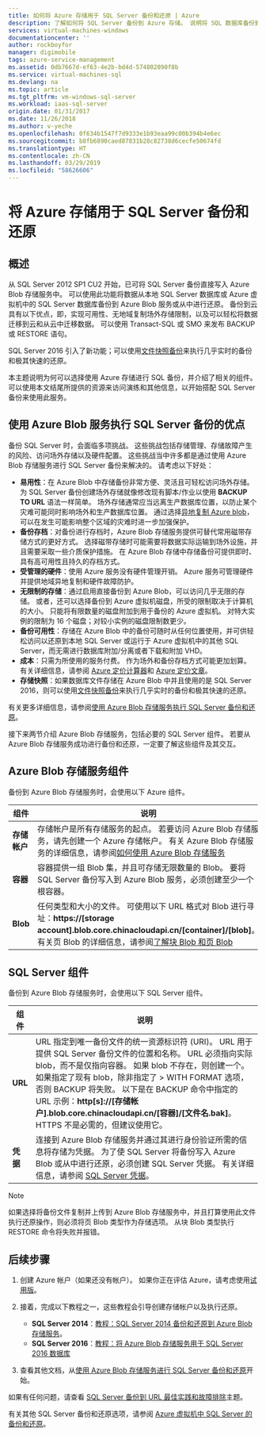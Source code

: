 ```yaml
---
title: 如何将 Azure 存储用于 SQL Server 备份和还原 | Azure
description: 了解如何将 SQL Server 备份到 Azure 存储。 说明将 SQL 数据库备份到 Azure 存储的好处。
services: virtual-machines-windows
documentationcenter: ''
author: rockboyfor
manager: digimobile
tags: azure-service-management
ms.assetid: 0db7667d-ef63-4e2b-bd4d-574802090f8b
ms.service: virtual-machines-sql
ms.devlang: na
ms.topic: article
ms.tgt_pltfrm: vm-windows-sql-server
ms.workload: iaas-sql-server
origin.date: 01/31/2017
ms.date: 11/26/2018
ms.author: v-yeche
ms.openlocfilehash: 0f634b1547f7d9333e1b93eaa99c00b394b4e6ec
ms.sourcegitcommit: b8fb6890caed87831b28c82738d6cecfe50674fd
ms.translationtype: HT
ms.contentlocale: zh-CN
ms.lasthandoff: 03/29/2019
ms.locfileid: "58626606"
---
```

# <a name="use-azure-storage-for-sql-server-backup-and-restore"></a>将 Azure 存储用于 SQL Server 备份和还原
## <a name="overview"></a>概述
从 SQL Server 2012 SP1 CU2 开始，已可将 SQL Server 备份直接写入 Azure Blob 存储服务中。 可以使用此功能将数据从本地 SQL Server 数据库或 Azure 虚拟机中的 SQL Server 数据库备份到 Azure Blob 服务或从中进行还原。 备份到云具有以下优点，即，实现可用性、无地域复制场外存储限制，以及可以轻松将数据迁移到云和从云中迁移数据。 可以使用 Transact-SQL 或 SMO 来发布 BACKUP 或 RESTORE 语句。

SQL Server 2016 引入了新功能；可以使用[文件快照备份](https://msdn.microsoft.com/library/mt169363.aspx)来执行几乎实时的备份和极其快速的还原。

本主题说明为何可以选择使用 Azure 存储进行 SQL 备份，并介绍了相关的组件。 可以使用本文结尾所提供的资源来访问演练和其他信息，以开始搭配 SQL Server 备份来使用此服务。

## <a name="benefits-of-using-the-azure-blob-service-for-sql-server-backups"></a>使用 Azure Blob 服务执行 SQL Server 备份的优点
备份 SQL Server 时，会面临多项挑战。 这些挑战包括存储管理、存储故障产生的风险、访问场外存储以及硬件配置。 这些挑战当中许多都是通过使用 Azure Blob 存储服务进行 SQL Server 备份来解决的。 请考虑以下好处：

* **易用性**：在 Azure Blob 中存储备份非常方便、灵活且可轻松访问场外存储。 为 SQL Server 备份创建场外存储就像修改现有脚本/作业以使用 **BACKUP TO URL** 语法一样简单。 场外存储通常应当远离生产数据库位置，以防止某个灾难可能同时影响场外和生产数据库位置。 通过选择[异地复制 Azure blob](../../../storage/common/storage-redundancy.md)，可以在发生可能影响整个区域的灾难时进一步加强保护。
* **备份存档**：对备份进行存档时，Azure Blob 存储服务提供可替代常用磁带存储方式的更好方式。 选择磁带存储时可能需要将数据实际运输到场外设施，并且需要采取一些介质保护措施。 在 Azure Blob 存储中存储备份可提供即时、具有高可用性且持久的存档方式。
* **受管理的硬件**：使用 Azure 服务没有硬件管理开销。 Azure 服务可管理硬件并提供地域异地复制和硬件故障防护。
* **无限制的存储**：通过启用直接备份到 Azure Blob，可以访问几乎无限的存储。 或者，还可以选择备份到 Azure 虚拟机磁盘，所受的限制取决于计算机的大小。 只能将有限数量的磁盘附加到用于备份的 Azure 虚拟机。 对特大实例的限制为 16 个磁盘；对较小实例的磁盘限制数更少。
* **备份可用性**：存储在 Azure Blob 中的备份可随时从任何位置使用，并可供轻松访问以还原到本地 SQL Server 或运行于 Azure 虚拟机中的其他 SQL Server，而无需进行数据库附加/分离或者下载和附加 VHD。
* **成本**：只需为所使用的服务付费。 作为场外和备份存档方式可能更加划算。 有关详细信息，请参阅 [Azure 定价计算器](https://www.azure.cn/pricing/calculator/ "定价计算器")和 [Azure 定价文章](https://www.azure.cn/pricing/overview/ "定价文章")。
* **存储快照**：如果数据库文件存储在 Azure Blob 中并且使用的是 SQL Server 2016，则可以使用[文件快照备份](https://msdn.microsoft.com/library/mt169363.aspx)来执行几乎实时的备份和极其快速的还原。

有关更多详细信息，请参阅[使用 Azure Blob 存储服务执行 SQL Server 备份和还原](https://go.microsoft.com/fwlink/?LinkId=271617)。

接下来两节介绍 Azure Blob 存储服务，包括必要的 SQL Server 组件。 若要从 Azure Blob 存储服务成功进行备份和还原，一定要了解这些组件及其交互。

## <a name="azure-blob-storage-service-components"></a>Azure Blob 存储服务组件
备份到 Azure Blob 存储服务时，会使用以下 Azure 组件。


|      组件      |                                                                                                                                                     说明                                                                                                                                                      |
|---------------------|----------------------------------------------------------------------------------------------------------------------------------------------------------------------------------------------------------------------------------------------------------------------------------------------------------------------|
| **存储帐户** |         存储帐户是所有存储服务的起点。 若要访问 Azure Blob 存储服务，请先创建一个 Azure 存储帐户。 有关 Azure Blob 存储服务的详细信息，请参阅[如何使用 Azure Blob 存储服务](/storage/storage-dotnet-how-to-use-blobs)         |
|    **容器**    |                                                       容器提供一组 Blob 集，并且可存储无限数量的 Blob。 要将 SQL Server 备份写入到 Azure Blob 服务，必须创建至少一个根容器。                                                       |
|      **Blob**       | 任何类型和大小的文件。 可使用以下 URL 格式对 Blob 进行寻址：<strong>https://[storage account].blob.core.chinacloudapi.cn/[container]/[blob]</strong>。 有关页 Blob 的详细信息，请参阅[了解块 Blob 和页 Blob](https://msdn.microsoft.com/library/azure/ee691964.aspx) |

## <a name="sql-server-components"></a>SQL Server 组件
备份到 Azure Blob 存储服务时，会使用以下 SQL Server 组件。

| 组件 | 说明 |
| --- | --- |
| **URL** |URL 指定到唯一备份文件的统一资源标识符 (URI)。 URL 用于提供 SQL Server 备份文件的位置和名称。 URL 必须指向实际 blob，而不是仅指向容器。 如果 blob 不存在，则创建一个。 如果指定了现有 blob，除非指定了 > WITH FORMAT 选项，否则 BACKUP 将失败。 以下是在 BACKUP 命令中指定的 URL 示例：**http[s]://[存储帐户].blob.core.chinacloudapi.cn/[容器]/[文件名.bak]**。 HTTPS 不是必需的，但建议使用它。 |
| **凭据** |连接到 Azure Blob 存储服务并通过其进行身份验证所需的信息将存储为凭据。  为了使 SQL Server 将备份写入 Azure Blob 或从中进行还原，必须创建 SQL Server 凭据。 有关详细信息，请参阅 [SQL Server 凭据](https://msdn.microsoft.com/library/ms189522.aspx)。 |

> [!NOTE]
> 如果选择将备份文件复制并上传到 Azure Blob 存储服务中，并且打算使用此文件执行还原操作，则必须将页 Blob 类型作为存储选项。 从块 Blob 类型执行 RESTORE 命令将失败并报错。
> 
> 

## <a name="next-steps"></a>后续步骤
1. 创建 Azure 帐户（如果还没有帐户）。 如果你正在评估 Azure，请考虑使用[试用版](https://www.azure.cn/pricing/1rmb-trial/)。
2. 接着，完成以下教程之一，这些教程会引导创建存储帐户以及执行还原。

   * **SQL Server 2014**：[教程：SQL Server 2014 备份和还原到 Azure Blob 存储服务](https://msdn.microsoft.com/library/jj720558\(v=sql.120\).aspx)。
   * **SQL Server 2016**：[教程：将 Azure Blob 存储服务用于 SQL Server 2016 数据库](https://msdn.microsoft.com/library/dn466438.aspx)
3. 查看其他文档，从[使用 Azure Blob 存储服务进行 SQL Server 备份和还原](https://msdn.microsoft.com/library/jj919148.aspx)开始。

如果有任何问题，请查看 [SQL Server 备份到 URL 最佳实践和故障排除](https://msdn.microsoft.com/library/jj919149.aspx)主题。

有关其他 SQL Server 备份和还原选项，请参阅 [Azure 虚拟机中 SQL Server 的备份和还原](virtual-machines-windows-sql-backup-recovery.md)。

<!--Update_Description: update meta properties -->